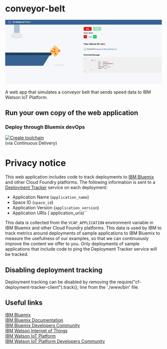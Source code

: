 # conveyor-belt
<img src="preview.jpg">

A web app that simulates a conveyor belt that sends speed data to IBM Watson IoT Platform.

## Run your own copy of the web application

### Deploy through Bluemix devOps


[![Create toolchain](https://bluemix.net/devops/graphics/create_toolchain_button.png)](https://bluemix.net/devops/setup/deploy?repository=https://github.com/ibm-watson-iot/iot-guide-conveyor-simulator)
<br />(via Continuous Delivery)

# Privacy notice

This web application includes code to track deployments to [IBM Bluemix](https://www.bluemix.net/) and other Cloud Foundry platforms. The following information is sent to a [Deployment Tracker](https://github.com/cloudant-labs/deployment-tracker) service on each deployment:

* Application Name (`application_name`)
* Space ID (`space_id`)
* Application Version (`application_version`)
* Application URIs (`application_uris)``

This data is collected from the `VCAP_APPLICATION` environment variable in IBM Bluemix and other Cloud Foundry platforms. This data is used by IBM to track metrics around deployments of sample applications to IBM Bluemix to measure the usefulness of our examples, so that we can continuously improve the content we offer to you. Only deployments of sample applications that include code to ping the Deployment Tracker service will be tracked.

## Disabling deployment tracking

Deployment tracking can be disabled by removing the require("cf-deployment-tracker-client").track(); line from the './www/bin' file.

## Useful links
[Install Node.js]: https://nodejs.org/en/download/
[bluemix_dashboard_url]: https://console.ng.bluemix.net/dashboard/
[bluemix_signup_url]: https://console.ng.bluemix.net/registration/
[cloud_foundry_url]: https://github.com/cloudfoundry/cli

[IBM Bluemix](https://bluemix.net/)  
[IBM Bluemix Documentation](https://www.ng.bluemix.net/docs/)  
[IBM Bluemix Developers Community](http://developer.ibm.com/bluemix)  
[IBM Watson Internet of Things](http://www.ibm.com/internet-of-things/)  
[IBM Watson IoT Platform](http://www.ibm.com/internet-of-things/iot-solutions/watson-iot-platform/)   
[IBM Watson IoT Platform Developers Community](https://developer.ibm.com/iotplatform/)
